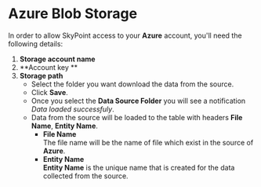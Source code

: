 # Azure Blob Storage


In order to allow SkyPoint access to your **Azure** account, you'll need the following details:


1. **Storage account name**
1. **Account key **
1. **Storage path**
    - Select the folder you want download the data from the source.
    - Click **Save**.
    - Once you select the **Data Source Folder** you will see a notification *Data loaded successfuly*.
    - Data from the source will be loaded to the table with headers **File Name**, **Entity Name**.
        - **File Name**<br>
        The file name will be the name of file which exist in the source of **Azure**.
        - **Entity Name**<br>
        **Entity Name** is the unique name that is created for the data collected from the source.
       
